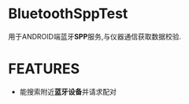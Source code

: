 BluetoothSppTest
================
用于ANDROID端蓝牙**SPP**服务,与仪器通信获取数据校验.

FEATURES
================
 - 能搜索附近**蓝牙设备**并请求配对
